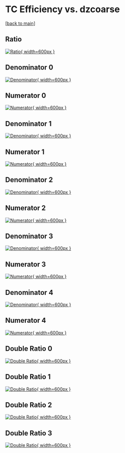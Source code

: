# TC Efficiency vs. dzcoarse

[[back to main](./)]



## Ratio

[![Ratio](../mtv/var/TC_vtr_0_1_eff_dzcoarse.png){ width=600px }](../mtv/var/TC_vtr_0_1_eff_dzcoarse.pdf)

## Denominator 0

[![Denominator](../mtv/den/TC_vtr_0_1_eff_dzcoarse_den0.png){ width=600px }](../mtv/den/TC_vtr_0_1_eff_dzcoarse_den0.pdf)

## Numerator 0

[![Numerator](../mtv/num/TC_vtr_0_1_eff_dzcoarse_num0.png){ width=600px }](../mtv/num/TC_vtr_0_1_eff_dzcoarse_num0.pdf)

## Denominator 1

[![Denominator](../mtv/den/TC_vtr_0_1_eff_dzcoarse_den1.png){ width=600px }](../mtv/den/TC_vtr_0_1_eff_dzcoarse_den1.pdf)

## Numerator 1

[![Numerator](../mtv/num/TC_vtr_0_1_eff_dzcoarse_num1.png){ width=600px }](../mtv/num/TC_vtr_0_1_eff_dzcoarse_num1.pdf)

## Denominator 2

[![Denominator](../mtv/den/TC_vtr_0_1_eff_dzcoarse_den2.png){ width=600px }](../mtv/den/TC_vtr_0_1_eff_dzcoarse_den2.pdf)

## Numerator 2

[![Numerator](../mtv/num/TC_vtr_0_1_eff_dzcoarse_num2.png){ width=600px }](../mtv/num/TC_vtr_0_1_eff_dzcoarse_num2.pdf)

## Denominator 3

[![Denominator](../mtv/den/TC_vtr_0_1_eff_dzcoarse_den3.png){ width=600px }](../mtv/den/TC_vtr_0_1_eff_dzcoarse_den3.pdf)

## Numerator 3

[![Numerator](../mtv/num/TC_vtr_0_1_eff_dzcoarse_num3.png){ width=600px }](../mtv/num/TC_vtr_0_1_eff_dzcoarse_num3.pdf)

## Denominator 4

[![Denominator](../mtv/den/TC_vtr_0_1_eff_dzcoarse_den4.png){ width=600px }](../mtv/den/TC_vtr_0_1_eff_dzcoarse_den4.pdf)

## Numerator 4

[![Numerator](../mtv/num/TC_vtr_0_1_eff_dzcoarse_num4.png){ width=600px }](../mtv/num/TC_vtr_0_1_eff_dzcoarse_num4.pdf)

## Double Ratio 0

[![Double Ratio](../mtv/ratio/TC_vtr_0_1_eff_dzcoarse_ratio0.png){ width=600px }](../mtv/ratio/TC_vtr_0_1_eff_dzcoarse_ratio0.pdf)

## Double Ratio 1

[![Double Ratio](../mtv/ratio/TC_vtr_0_1_eff_dzcoarse_ratio1.png){ width=600px }](../mtv/ratio/TC_vtr_0_1_eff_dzcoarse_ratio1.pdf)

## Double Ratio 2

[![Double Ratio](../mtv/ratio/TC_vtr_0_1_eff_dzcoarse_ratio2.png){ width=600px }](../mtv/ratio/TC_vtr_0_1_eff_dzcoarse_ratio2.pdf)

## Double Ratio 3

[![Double Ratio](../mtv/ratio/TC_vtr_0_1_eff_dzcoarse_ratio3.png){ width=600px }](../mtv/ratio/TC_vtr_0_1_eff_dzcoarse_ratio3.pdf)

